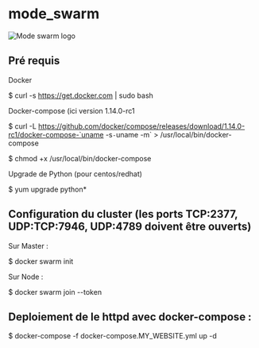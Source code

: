 # mode_swarm

![Mode swarm logo](https://image.slidesharecdn.com/docker1-160710015254/95/docker-112-swarm-mode-6-638.jpg?cb=1468115592 "Mode swarm log")

Pré requis
-

Docker

$ curl -s https://get.docker.com | sudo bash

Docker-compose (ici version 1.14.0-rc1

$ curl -L https://github.com/docker/compose/releases/download/1.14.0-rc1/docker-compose-`uname -s`-`uname -m` > /usr/local/bin/docker-compose

$ chmod +x /usr/local/bin/docker-compose

Upgrade de Python (pour centos/redhat)

$ yum upgrade python*

Configuration du cluster (les ports TCP:2377, UDP:TCP:7946, UDP:4789 doivent être ouverts) 
-

Sur Master :

$ docker swarm init

Sur Node :

$ docker swarm join --token <token given by previous command>

Deploiement de le httpd avec docker-compose :
-

$ docker-compose -f docker-compose.MY_WEBSITE.yml up -d
